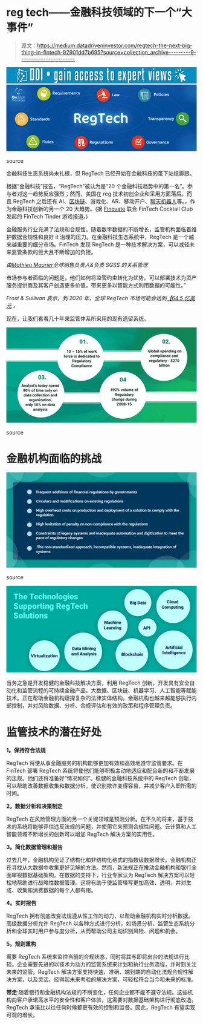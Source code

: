 # reg tech——金融科技领域的下一个“大事件”

> 原文：<https://medium.datadriveninvestor.com/regtech-the-next-big-thing-in-fintech-92901dd7b695?source=collection_archive---------9----------------------->

[![](img/7aa0409c1419889ecbba14b032ff721a.png)](http://www.track.datadriveninvestor.com/1B9E)![](img/2b08b7249891ffdd16121c7e5becfbcb.png)

source

金融科技生态系统尚未扎根，但 RegTech 已经开始在金融科技的茧下站稳脚跟。

根据“金融科技”报告，“RegTech”被认为是“20 个金融科技趋势中的第一名”。参与者对这一趋势反应强烈；然而，美国在 reg 技术初创企业和采用方面落后。而且 RegTech 之后还有 AI、[区块链](https://www.ongraph.com/blockchain/)、游戏化、AR、移动开户、[聊天机器人](https://www.ongraph.com/chatbot/)等。，作为金融科技创新的另一个 20 大趋势。(据 [Finovate](https://www.bankingtech.com/2017/09/whats-hot-and-whats-not-in-us-fintech/) 联合 FinTech Cocktail Club 发起的 FinTech Tinder 游戏报道。)

金融服务行业充满了法规和合规性。随着数字数据的不断增长，监管机构面临着维护数据合规性和良好 it 治理的压力。在金融科技生态系统中，RegTech 是一个越来越重要的细分市场。FinTech 发现 RegTech 是一种技术解决方案，可以减轻未来监管条款的巨大且不断增加的负担。

*由*[*Mathieu Maurier*](https://www.securities-services.societegenerale.com/en/insights/expert-views/regtech-fintech-the-intersection-regulation-and-disruption-securities-services/)*全球销售负责人&负责 SGSS 的关系管理*

市场参与者面临的问题是，他们如何将监管约束转化为优势。可以部署技术为资产服务提供商及其客户创造更多价值，带来更多以智能方式利用数据的可能性。”

*Frost & Sullivan 表示，到 2020 年，全球 RegTech 市场可能会达到*[*【64.5 亿美元*](http://www.frost.com/sublib/display-report.do?searchQuery=the+global+RegTech+market+could+reach+%246.45+billion+by+2020&ctxixpLink=FcmCtx1&ctxixpLabel=FcmCtx2&id=MCB0-01-00-00-00&bdata=aHR0cHM6Ly93d3cuZnJvc3QuY29tL3NyY2gvY2F0YWxvZy1zZWFyY2guZG8%2FcGFnZVNpemU9MTImcXVlcnlUZXh0PXRoZStnbG9iYWwrUmVnVGVjaCttYXJrZXQrY291bGQrcmVhY2grJTI0Ni40NStiaWxsaW9uK2J5KzIwMjAmeD0yOSZ5PTE0QH5AU2VhcmNoIFJlc3VsdHNAfkAxNTQ2NTg2NDQ0Njk4) *。*

现在，让我们看看几十年来监管体系所采用的现有遗留系统。

![](img/fa134480948279dbd7cfbc9025e4129f.png)

source

# **金融机构面临的挑战**

![](img/0c177bc948c23b40b0e6c67b1229b1da.png)

source

![](img/f32edbe8d299956f1aaa71ce34e91a4d.png)

当务之急是开发稳健的金融科技解决方案，利用 RegTech 创新，开发具有安全自动化和监管流程的可持续金融产品。大数据、区块链、机器学习、人工智能等赋能技术。正在帮助金融机构窥探复杂的法律实体结构。金融机构也越来越能够执行内部控制，并对风险数据、分析、合规评估和有效的政策和程序管理负责。

# **监管技术的潜在好处**

**1。保持符合法规**

RegTech 将使从事金融服务的机构能够更加有效和高效地遵守监管要求。在 FinTech 部署 RegTech 系统将使他们能够积极主动地适应和配合新的和不断发展的法规。他们还将准备好“情况如何”。稳健的金融科技系统中的 RegTech 创新，可以帮助改善数据收集和数据分析，使识别欺诈变得容易，并减少客户入职所需的时间。

**2。数据分析和决策制定**

RegTech 在风险管理方面的另一个关键领域是预测分析。在不久的将来，基于技术的系统将能够评估违反法规的问题，并使用它来预测合规性问题。云计算和人工智能领域不断增长的创新可以增加 RegTech 解决方案的实用性。

**3。简化数据管理和报告**

过去几年，金融机构见证了结构化和非结构化格式的指数级数据增长。金融机构正在寻找从大数据中收集更好见解的方法。然而，新法规正在推动金融机构和银行全面审视数据基础架构。在数据的支持下，行业专家认为 RegTech 解决方案可以轻松地帮助进行战略性数据管理。这将有助于使监管填写更加高效、透明，并对生成、收集和消费数据的每个人都有用。

**4。实时报告**

RegTech 拥有彻底改变法规遵从性工作的动力，以帮助金融机构实时分析数据。高级数据分析允许 RegTech 以各种方式进行分析，如场景分析、监管生态系统分析和全球实时用户参与度分析，从而帮助公司主动识别风险、问题和机会。

**5。规则重构**

需要 RegTech 系统来监控当前的合规状态，同时将其与即将出台的法规进行比较。企业需要先进的以技术为动力的监管系统来计划和执行业务流程，并时刻关注未来的监管。RegTech 解决方案支持快速、准确、端到端的自动化法规合规性解决方案，以及灵活、经得起未来考验的解决方案，可轻松符合当今和未来的标准。

**带走**:随着银行和金融机构法规的不断变化，任何企业都不能不遵守法规。这些机构向客户承诺高水平的安全性和客户体验，这需要对数据基础架构进行彻底改造。RegTech 承诺比以往任何时候都更有效的控制和监督。因此，RegTech 有望实现可观的增长。